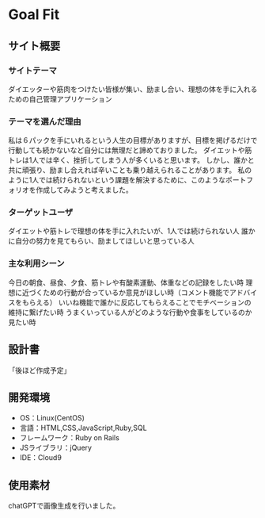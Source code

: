 # Goal Fit

## サイト概要
### サイトテーマ
ダイエッターや筋肉をつけたい皆様が集い、励まし合い、理想の体を手に入れるための自己管理アプリケーション
​
### テーマを選んだ理由
私は６パックを手にいれるという人生の目標がありますが、目標を掲げるだけで行動しても続かないなど自分には無理だと諦めておりました。
ダイエットや筋トレは1人では辛く、挫折してしまう人が多くいると思います。
しかし、誰かと共に頑張り、励まし合えれば辛いことも乗り越えられることがあります。
私のように1人では続けられないという課題を解決するために、このようなポートフォリオを作成してみようと考えました。
​
### ターゲットユーザ
ダイエットや筋トレで理想の体を手に入れたいが、1人では続けられない人
誰かに自分の努力を見てもらい、励ましてほしいと思っている人
​
### 主な利用シーン
今日の朝食、昼食、夕食、筋トレや有酸素運動、体重などの記録をしたい時
理想に近づくための行動が合っているか意見がほしい時（コメント機能でアドバイスをもらえる）
いいね機能で誰かに反応してもらえることでモチベーションの維持に繋げたい時
うまくいっている人がどのような行動や食事をしているのか見たい時
​
## 設計書
「後ほど作成予定」
​
## 開発環境
- OS：Linux(CentOS)
- 言語：HTML,CSS,JavaScript,Ruby,SQL
- フレームワーク：Ruby on Rails
- JSライブラリ：jQuery
- IDE：Cloud9
​
## 使用素材
chatGPTで画像生成を行いました。
<!-- 【テンプレート】 -->
<!-- 著作権を考慮し、架空のデータを扱う予定です。 -->
<!-- なお今後、実在するデータを利用する際には、事前に著作権保持者と契約を結んだ上で利用します。 -->